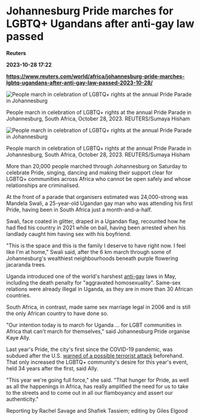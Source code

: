 # Johannesburg Pride marches for LGBTQ+ Ugandans after anti-gay law passed
**Reuters**

**2023-10-28 17:22**

**https://www.reuters.com/world/africa/johannesburg-pride-marches-lgbtq-ugandans-after-anti-gay-law-passed-2023-10-28/**

![People march in celebration of LGBTQ+ rights at the annual Pride Parade in Johannesburg](https://www.reuters.com/resizer/-mCOAzGMQjwQDIduhubCYn02sVA=/1920x0/filters:quality(80)/cloudfront-us-east-2.images.arcpublishing.com/reuters/7GXC3F4AOFN3PEMIYJRWVGSF2E.jpg)

People march in celebration of LGBTQ+ rights at the annual Pride Parade in Johannesburg, South Africa, October 28, 2023. REUTERS/Sumaya Hisham

![People march in celebration of LGBTQ+ rights at the annual Pride Parade in Johannesburg](https://www.reuters.com/resizer/cpUv0cFb7pQsC39ZO7QlLnmQYR8=/1920x0/filters:quality(80)/cloudfront-us-east-2.images.arcpublishing.com/reuters/BVN2KPHVLVPAVISYFWHB5EQXNA.jpg)

People march in celebration of LGBTQ+ rights at the annual Pride Parade in Johannesburg, South Africa, October 28, 2023. REUTERS/Sumaya Hisham

More than 20,000 people marched through Johannesburg on Saturday to celebrate Pride, singing, dancing and making their support clear for LGBTQ+ communities across Africa who cannot be open safely and whose relationships are criminalised.

At the front of a parade that organisers estimated was 24,000-strong was Mandela Swali, a 25-year-old Ugandan gay man who was attending his first Pride, having been in South Africa just a month-and-a-half.

Swali, face coated in glitter, draped in a Ugandan flag, recounted how he had fled his country in 2021 while on bail, having been arrested when his landlady caught him having sex with his boyfriend.

"This is the space and this is the family I deserve to have right now. I feel like I'm at home," Swali said, after the 6 km march through some of Johannesburg's wealthiest neighbourhoods beneath purple flowering jacaranda trees.

Uganda introduced one of the world's harshest [anti-gay](https://www.reuters.com/world/africa/ugandas-museveni-approves-anti-gay-law-parliament-speaker-says-2023-05-29/) laws in May, including the death penalty for "aggravated homosexuality". Same-sex relations were already illegal in Uganda, as they are in more than 30 African countries.

South Africa, in contrast, made same sex marriage legal in 2006 and is still the only African country to have done so.

"Our intention today is to march for Uganda ... for LGBT communities in Africa that can't march for themselves," said Johannesburg Pride organise Kaye Ally.

Last year's Pride, the city's first since the COVID-19 pandemic, was subdued after the U.S. [warned of a possible terrorist attack](https://www.reuters.com/world/africa/johannesburg-lgbt-pride-marches-despite-us-terrorism-warning-2022-10-29/) beforehand. That only increased the LGBTQ+ community's desire for this year's event, held 34 years after the first, said Ally.

"This year we're going full force," she said. "That hunger for Pride, as well as all the happenings in Africa, has really amplified the need for us to take to the streets and to come out in all our flamboyancy and assert our authenticity."

Reporting by Rachel Savage and Shafiek Tassiem; editing by Giles Elgood